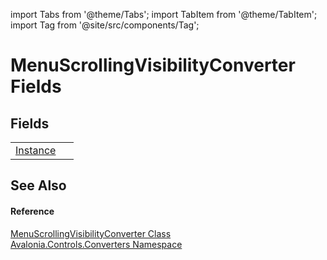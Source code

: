import Tabs from '@theme/Tabs'; 
import TabItem from '@theme/TabItem'; 
import Tag from '@site/src/components/Tag'; 

# MenuScrollingVisibilityConverter Fields




## Fields
<table>
<tr>
<td><a href="F_Avalonia_Controls_Converters_MenuScrollingVisibilityConverter_Instance">Instance</a></td>
<td> </td>
</tr>
</table>

## See Also


#### Reference
<a href="T_Avalonia_Controls_Converters_MenuScrollingVisibilityConverter">MenuScrollingVisibilityConverter Class</a>  
<a href="N_Avalonia_Controls_Converters">Avalonia.Controls.Converters Namespace</a>  
